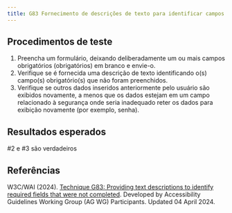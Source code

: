 ```yaml
---
title: G83 Fornecimento de descrições de texto para identificar campos obrigatórios que não foram preenchidos
---
```


## Procedimentos de teste

1. Preencha um formulário, deixando deliberadamente um ou mais campos obrigatórios (obrigatórios) em branco e envie-o.
2. Verifique se é fornecida uma descrição de texto identificando o(s) campo(s) obrigatório(s) que não foram preenchidos.
3. Verifique se outros dados inseridos anteriormente pelo usuário são exibidos novamente, a menos que os dados estejam em um campo relacionado à segurança onde seria inadequado reter os dados para exibição novamente (por exemplo, senha).

## Resultados esperados
#2 e #3 são verdadeiros

## Referências

W3C/WAI (2024). [Technique G83: Providing text descriptions to identify required fields that were not completed](https://www.w3.org/WAI/WCAG21/Techniques/general/G83). Developed by Accessibility Guidelines Working Group (AG WG) Participants. Updated 04 April 2024.